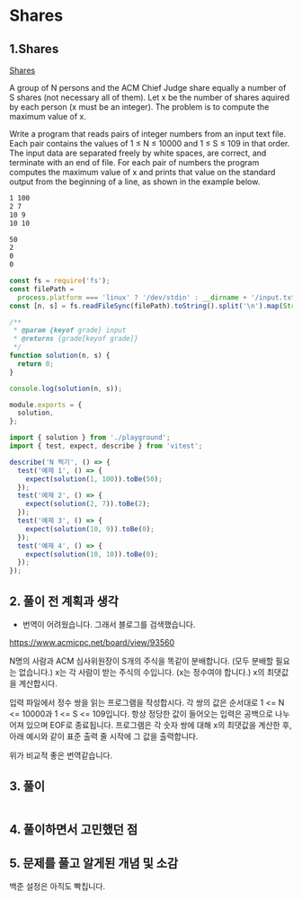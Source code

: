 # Shares

## 1.Shares

[Shares](https://www.acmicpc.net/problem/3733)

A group of N persons and the ACM Chief Judge share equally a number of S shares (not necessary all of them). Let x be the number of shares aquired by each person (x must be an integer). The problem is to compute the maximum value of x.

Write a program that reads pairs of integer numbers from an input text file. Each pair contains the values of 1 ≤ N ≤ 10000 and 1 ≤ S ≤ 109 in that order. The input data are separated freely by white spaces, are correct, and terminate with an end of file. For each pair of numbers the program computes the maximum value of x and prints that value on the standard output from the beginning of a line, as shown in the example below.

```txt title="input.txt"
1 100
2 7
10 9
10 10
```

```txt
50
2
0
0
```

```js
const fs = require('fs');
const filePath =
  process.platform === 'linux' ? '/dev/stdin' : __dirname + '/input.txt';
const [n, s] = fs.readFileSync(filePath).toString().split('\n').map(String);

/**
 * @param {keyof grade} input
 * @returns {grade[keyof grade]}
 */
function solution(n, s) {
  return 0;
}

console.log(solution(n, s));

module.exports = {
  solution,
};
```

```js
import { solution } from './playground';
import { test, expect, describe } from 'vitest';

describe('N 찍기', () => {
  test('예제 1', () => {
    expect(solution(1, 100)).toBe(50);
  });
  test('예제 2', () => {
    expect(solution(2, 7)).toBe(2);
  });
  test('예제 3', () => {
    expect(solution(10, 9)).toBe(0);
  });
  test('예제 4', () => {
    expect(solution(10, 10)).toBe(0);
  });
});
```

## 2. 풀이 전 계획과 생각

- 번역이 어려웠습니다. 그래서 블로그를 검색했습니다.

https://www.acmicpc.net/board/view/93560

N명의 사람과 ACM 심사위원장이 S개의 주식을 똑같이 분배합니다. (모두 분배할 필요는 없습니다.) x는 각 사람이 받는 주식의 수입니다. (x는 정수여야 합니다.) x의 최댓값을 계산합시다.

입력 파일에서 정수 쌍을 읽는 프로그램을 작성합시다. 각 쌍의 값은 순서대로 1 <= N <= 10000과 1 <= S <= 109입니다. 항상 정당한 값이 들어오는 입력은 공백으로 나누어져 있으며 EOF로 종료됩니다. 프로그램은 각 숫자 쌍에 대해 x의 최댓값을 계산한 후, 아래 예시와 같이 표준 출력 줄 시작에 그 값을 출력합니다.

위가 비교적 좋은 번역같습니다.

## 3. 풀이

```js

```

## 4. 풀이하면서 고민했던 점

## 5. 문제를 풀고 알게된 개념 및 소감

백준 설정은 아직도 빡칩니다.
